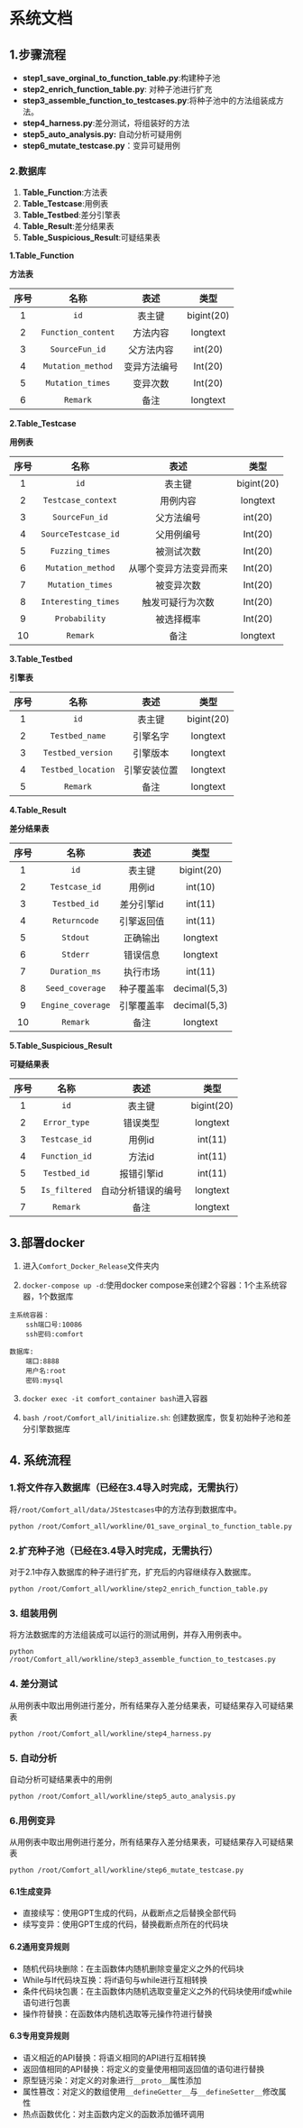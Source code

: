 # 系统文档



## 1.步骤流程
* **step1_save_orginal_to_function_table.py**:构建种子池
* **step2_enrich_function_table.py**: 对种子池进行扩充
* **step3_assemble_function_to_testcases.py**:将种子池中的方法组装成方法。
* **step4_harness.py**:差分测试，将组装好的方法
 * **step5_auto_analysis.py:** 自动分析可疑用例
* **step6_mutate_testcase.py**：变异可疑用例



### 2.数据库

1. **Table_Function**:方法表
2. **Table_Testcase**:用例表
3. **Table_Testbed**:差分引擎表
4. **Table_Result**:差分结果表
5. **Table_Suspicious_Result**:可疑结果表



**1.Table_Function**

**方法表**

| 序号 |        名称        |     表述     |    类型    |
| :--: | :----------------: | :----------: | :--------: |
|  1   |        `id`        |    表主键    | bigint(20) |
|  2   | `Function_content` |   方法内容   |  longtext  |
|  3   |   `SourceFun_id`   |  父方法内容  |  int(20)   |
|  4   | `Mutation_method`  | 变异方法编号 |  Int(20)   |
|  5   |  `Mutation_times`  |   变异次数   |  Int(20)   |
|  6   |      `Remark`      |     备注     |  longtext  |



**2.Table_Testcase**

**用例表**

| 序号 |        名称         |          表述          |    类型    |
| :--: | :-----------------: | :--------------------: | :--------: |
|  1   |        `id`         |         表主键         | bigint(20) |
|  2   | `Testcase_context`  |        用例内容        |  longtext  |
|  3   |   `SourceFun_id`    |       父方法编号       |  int(20)   |
|  4   | `SourceTestcase_id` |       父用例编号       |  Int(20)   |
|  5   |   `Fuzzing_times`   |       被测试次数       |  Int(20)   |
|  6   |  `Mutation_method`  | 从哪个变异方法变异而来 |  Int(20)   |
|  7   |  `Mutation_times`   |       被变异次数       |  Int(20)   |
|  8   | `Interesting_times` |    触发可疑行为次数    |  Int(20)   |
|  9   |    `Probability`    |       被选择概率       |  Int(20)   |
|  10  |      `Remark`       |          备注          |  longtext  |



**3.Table_Testbed**

**引擎表**

| 序号 |        名称        |     表述     |    类型    |
| :--: | :----------------: | :----------: | :--------: |
|  1   |        `id`        |    表主键    | bigint(20) |
|  2   |   `Testbed_name`   |   引擎名字   |  longtext  |
|  3   | `Testbed_version`  |   引擎版本   |  longtext  |
|  4   | `Testbed_location` | 引擎安装位置 |  longtext  |
|  5   |      `Remark`      |     备注     |  longtext  |



**4.Table_Result**

**差分结果表**

| 序号 |       名称        |    表述    |     类型     |
| :--: | :---------------: | :--------: | :----------: |
|  1   |       `id`        |   表主键   |  bigint(20)  |
|  2   |   `Testcase_id`   |   用例id   |   int(10)    |
|  3   |   `Testbed_id`    | 差分引擎id |   int(11)    |
|  4   |   `Returncode`    | 引擎返回值 |   int(11)    |
|  5   |     `Stdout`      |  正确输出  |   longtext   |
|  6   |     `Stderr`      |  错误信息  |   longtext   |
|  7   |   `Duration_ms`   |  执行市场  |   int(11)    |
|  8   |  `Seed_coverage`  | 种子覆盖率 | decimal(5,3) |
|  9   | `Engine_coverage` | 引擎覆盖率 | decimal(5,3) |
|  10  |     `Remark`      |    备注    |   longtext   |



**5.Table_Suspicious_Result**

**可疑结果表**

| 序号 |     名称      |        表述        |    类型    |
| :--: | :-----------: | :----------------: | :--------: |
|  1   |     `id`      |       表主键       | bigint(20) |
|  2   | `Error_type`  |      错误类型      |  longtext  |
|  3   | `Testcase_id` |       用例id       |  int(11)   |
|  4   | `Function_id` |       方法id       |  int(11)   |
|  5   | `Testbed_id`  |     报错引擎id     |  int(11)   |
|  5   | `Is_filtered` | 自动分析错误的编号 |  longtext  |
|  7   |   `Remark`    |        备注        |  longtext  |



## 3.部署docker

1. 进入`Comfort_Docker_Release`文件夹内

2. `docker-compose up -d`:使用docker compose来创建2个容器：1个主系统容器，1个数据库

```
主系统容器：
	ssh端口号:10086
	ssh密码:comfort

数据库:
	端口:8888
	用户名:root
	密码:mysql
```

3. `docker exec -it comfort_container bash`进入容器

4. `bash /root/Comfort_all/initialize.sh`: 创建数据库，恢复初始种子池和差分引擎数据库



## 4. 系统流程

### 1.将文件存入数据库（已经在3.4导入时完成，无需执行）

将`/root/Comfort_all/data/JStestcases`中的方法存到数据库中。

`python /root/Comfort_all/workline/01_save_orginal_to_function_table.py`



### 2.扩充种子池（已经在3.4导入时完成，无需执行）

对于2.1中存入数据库的种子进行扩充，扩充后的内容继续存入数据库。

`python /root/Comfort_all/workline/step2_enrich_function_table.py`



### 3. 组装用例

将方法数据库的方法组装成可以运行的测试用例，并存入用例表中。

`python /root/Comfort_all/workline/step3_assemble_function_to_testcases.py`



### 4. 差分测试

从用例表中取出用例进行差分，所有结果存入差分结果表，可疑结果存入可疑结果表

`python /root/Comfort_all/workline/step4_harness.py`



### 5. 自动分析

自动分析可疑结果表中的用例

`python /root/Comfort_all/workline/step5_auto_analysis.py`

### 6.用例变异

从用例表中取出用例进行差分，所有结果存入差分结果表，可疑结果存入可疑结果表

`python /root/Comfort_all/workline/step6_mutate_testcase.py`



#### 6.1生成变异

- 直接续写：使用GPT生成的代码，从截断点之后替换全部代码
- 续写变异：使用GPT生成的代码，替换截断点所在的代码块

#### 6.2通用变异规则

- 随机代码块删除：在主函数体内随机删除变量定义之外的代码块
- While与If代码块互换：将if语句与while进行互相转换
- 条件代码块包裹：在主函数体内随机选取变量定义之外的代码块使用if或while语句进行包裹
- 操作符替换：在函数体内随机选取等元操作符进行替换

#### 6.3专用变异规则

- 语义相近的API替换：将语义相同的API进行互相转换
- 返回值相同的API替换：将定义的变量使用相同返回值的语句进行替换
- 原型链污染：对定义的对象进行`__proto__`属性添加
- 属性篡改：对定义的数组使用`__defineGetter__`与`__defineSetter__`修改属性
- 热点函数优化：对主函数内定义的函数添加循环调用



